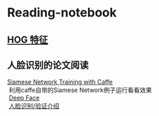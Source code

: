 # Reading-notebook
## [HOG 特征](https://github.com/alfredtorres/Reading-notebook/blob/master/HOG%20feature.md)
## 人脸识别的论文阅读  
[Siamese Network Training with Caffe](https://github.com/alfredtorres/Reading-notebook/blob/master/Caffe%20Siamese%20Network.md)  
  利用caffe自带的Siamese Network例子运行看看效果  
  [Deep Face](https://github.com/alfredtorres/Reading-notebook/blob/master/DeepFace.md)  
  [人脸识别/验证介绍](https://github.com/alfredtorres/Reading-notebook/blob/master/DeepFace.md)
